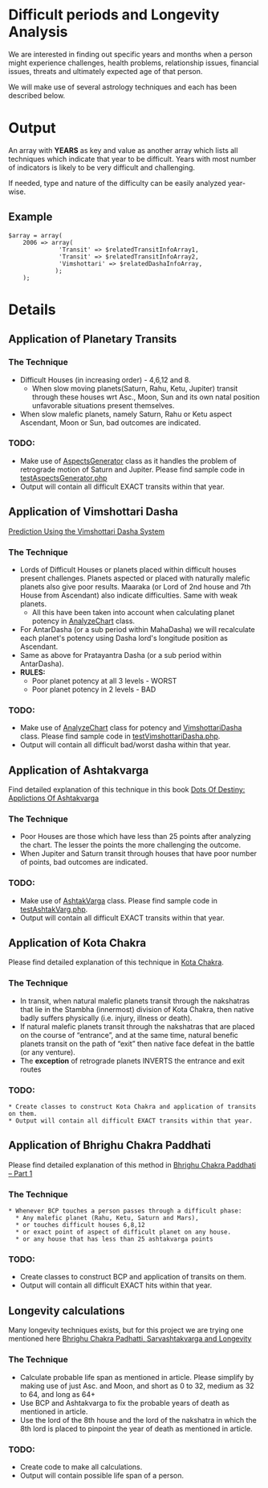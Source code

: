 # Difficult periods and Longevity Analysis #

We are interested in finding out specific years and months when a person might experience challenges, health problems, relationship issues, financial issues, threats and ultimately expected age of that person.

We will make use of several astrology techniques and each has been described below.

# Output #
An array with **YEARS** as key and value as another array which lists all techniques which indicate that year to be difficult. Years with most number of indicators is likely to be very difficult and challenging.

If needed, type and nature of the difficulty can be easily analyzed year-wise.

## Example ##
```
$array = array(
    2006 => array(
              'Transit' => $relatedTransitInfoArray1,
              'Transit' => $relatedTransitInfoArray2,
              'Vimshottari' => $relatedDashaInfoArray,
             );
    );
```
# Details #
## Application of Planetary Transits ##
### The Technique ###
  * Difficult Houses (in increasing order) - 4,6,12 and 8.
    * When slow moving planets(Saturn, Rahu, Ketu, Jupiter) transit through these houses wrt Asc., Moon, Sun and its own natal position unfavorable situations present themselves.
  * When slow malefic planets, namely Saturn, Rahu or Ketu aspect Ascendant, Moon or Sun, bad outcomes are indicated.

### TODO: ###
  * Make use of [AspectsGenerator](http://code.google.com/p/aheadzen/source/browse/AspectsGenerator.php) class as it handles the problem of retrograde motion of Saturn and Jupiter. Please find sample code in [testAspectsGenerator.php](http://code.google.com/p/aheadzen/source/browse/testAspectsGenerator.php)
  * Output will contain all difficult EXACT transits within that year.

## Application of Vimshottari Dasha ##
[Prediction Using the Vimshottari Dasha System](http://www.galacticcenter.org/main/articles-and-case-studies/prediction-using-the-vimshottari-dasha-system.html)
### The Technique ###
  * Lords of Difficult Houses or planets placed within difficult houses present challenges. Planets aspected or placed with naturally malefic planets also give poor results. Maaraka (or Lord of 2nd house and 7th House from Ascendant) also indicate difficulties. Same with weak planets.
    * All this have been taken into account when calculating planet potency in [AnalyzeChart](http://code.google.com/p/aheadzen/source/browse/AnalyzeChart.php) class.
  * For AntarDasha (or a sub period within MahaDasha) we will recalculate each planet's potency using Dasha lord's longitude position as Ascendant.
  * Same as above for Pratayantra Dasha (or a sub period within AntarDasha).
  * **RULES:**
    * Poor planet potency at all 3 levels - WORST
    * Poor planet potency in 2 levels - BAD

### TODO: ###
  * Make use of [AnalyzeChart](http://code.google.com/p/aheadzen/source/browse/AnalyzeChart.php) class for potency and [VimshottariDasha](http://code.google.com/p/aheadzen/source/browse/VimshottariDasha.php) class. Please find sample code in [testVimshottariDasha.php](http://code.google.com/p/aheadzen/source/browse/testVimshottariDasha.php).
  * Output will contain all difficult bad/worst dasha within that year.

## Application of Ashtakvarga ##
Find detailed explanation of this technique in this book [Dots Of Destiny: Applictions Of Ashtakvarga](http://books.google.co.in/books?id=1Uwi1LAZb7QC&printsec=frontcover)
### The Technique ###
  * Poor Houses are those which have less than 25 points after analyzing the chart. The lesser the points the more challenging the outcome.
  * When Jupiter and Saturn transit through houses that have poor number of points, bad outcomes are indicated.

### TODO: ###
  * Make use of [AshtakVarga](http://code.google.com/p/aheadzen/source/browse/ashtakvarg.php) class. Please find sample code in [testAshtakVarg.php](http://code.google.com/p/aheadzen/source/browse/testAshtakVarg.php).
  * Output will contain all difficult EXACT transits within that year.
## Application of Kota Chakra ##
Please find detailed explanation of this technique in [Kota Chakra](http://www.saptarishisastrology.com/filedownload.php?v=8&a=y&b=y&f=KotaChakraandProfessionalSetbackbyMImranBW.pdf).
### The Technique ###
  * In transit, when natural malefic planets transit through the nakshatras that lie in the Stambha (innermost) division of Kota Chakra, then native badly suffers physically (i.e. injury, illness or death).
  * If natural malefic planets transit through the nakshatras that are placed on the course of “entrance”, and at the same time, natural benefic planets transit on the path of “exit” then native face defeat in the battle (or any venture).
  * The **exception** of retrograde planets INVERTS the entrance and exit routes
### TODO: ###
    * Create classes to construct Kota Chakra and application of transits on them.
    * Output will contain all difficult EXACT transits within that year.
## Application of Bhrighu Chakra Paddhati ##
Please find detailed explanation of this method in [Bhrighu Chakra Paddhati – Part 1](http://www.articlesbase.com/astrology-articles/bhrighu-chakra-paddathi-1-part-582264.html)
### The Technique ###
    * Whenever BCP touches a person passes through a difficult phase:
      * Any malefic planet (Rahu, Ketu, Saturn and Mars),
      * or touches difficult houses 6,8,12
      * or exact point of aspect of difficult planet on any house.
      * or any house that has less than 25 ashtakvarga points

### TODO: ###
  * Create classes to construct BCP and application of transits on them.
  * Output will contain all difficult EXACT hits within that year.
## Longevity calculations ##
Many longevity techniques exists, but for this project we are trying one mentioned here [Bhrighu Chakra Padhatti, Sarvashtakvarga and Longevity](http://www.saptarishisastrology.com/filedownload.php?v=9&a=y&b=y&f=BhridhuChakraPaddathiAndLongevityBW.pdf)
### The Technique ###
  * Calculate probable life span as mentioned in article. Please simplify by making use of just Asc. and Moon, and short as 0 to 32, medium as 32 to 64, and long as 64+
  * Use BCP and Ashtakvarga to fix the probable years of death as mentioned in article.
  * Use the lord of the 8th house and the lord of the nakshatra in which the 8th lord is placed to pinpoint the year of death as mentioned in article.
### TODO: ###
  * Create code to make all calculations.
  * Output will contain possible life span of a person.